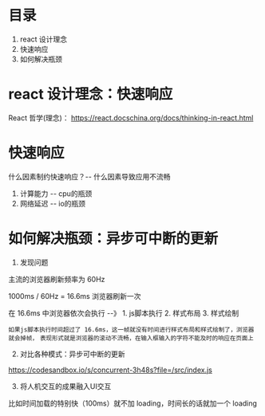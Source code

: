 # 目录
1. react 设计理念
2. 快速响应
3. 如何解决瓶颈

# react 设计理念：快速响应

React 哲学(理念)：  https://react.docschina.org/docs/thinking-in-react.html

# 快速响应

什么因素制约快速响应？-- 什么因素导致应用不流畅

1. 计算能力 -- cpu的瓶颈
2. 网络延迟 -- io的瓶颈

# 如何解决瓶颈：异步可中断的更新

1. 发现问题

主流的浏览器刷新频率为 60Hz

1000ms / 60Hz = 16.6ms 浏览器刷新一次

在 16.6ms 中浏览器依次会执行 --》 1. js脚本执行  2. 样式布局  3. 样式绘制

`如果js脚本执行时间超过了 16.6ms，这一帧就没有时间进行样式布局和样式绘制了，浏览器就会掉帧，`
`表现形式就是浏览器的滚动不流畅，在输入框输入的字符不能及时的响应在页面上`

2. 对比各种模式：异步可中断的更新

https://codesandbox.io/s/concurrent-3h48s?file=/src/index.js

3. 将人机交互的成果融入UI交互

比如时间加载的特别快（100ms）就不加 loading，时间长的话就加一个 loading